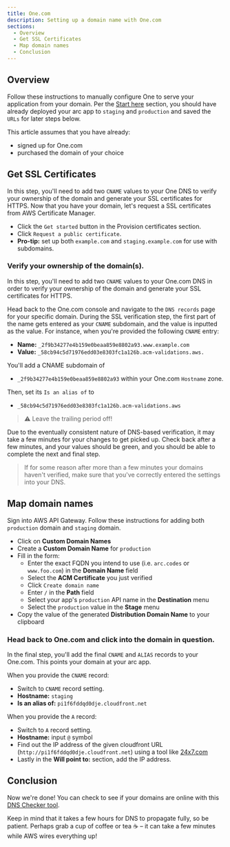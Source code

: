 ```yaml
---
title: One.com
description: Setting up a domain name with One.com
sections:
  - Overview
  - Get SSL Certificates
  - Map domain names
  - Conclusion
---
```


## Overview

Follow these instructions to manually configure One to serve your application from your domain. Per the [Start here](/docs/en/guides/domains/start-here) section, you should have already deployed your arc app to `staging` and `production` and saved the `URLs` for later steps below.

This article assumes that you have already:

- signed up for One.com
- purchased the domain of your choice

## Get SSL Certificates

In this step, you'll need to add two `CNAME` values to your One DNS to verify your ownership of the domain and generate your SSL certificates for HTTPS. Now that you have your domain, let's request a SSL certificates from AWS Certificate Manager.

- Click the `Get started` button in the Provision certificates section. 
- Click `Request a public certificate`.
- **Pro-tip:** set up both `example.com` and `staging.example.com` for use with subdomains.

### Verify your ownership of the domain(s).

In this step, you'll need to add two `CNAME` values to your One.com DNS in order to verify your ownership of the domain and generate your SSL certificates for HTTPS.

Head back to the One.com console and navigate to the `DNS records` page for your specific domain. During the SSL verification step, the first part of the name gets entered as your `CNAME` subdomain, and the value is inputted as the value. For instance, when you're provided the following `CNAME` entry:

- **Name:** `_2f9b34277e4b159e0beaa859e8802a93.www.example.com`
- **Value:** `_58cb94c5d71976edd03e8303fc1a126b.acm-validations.aws.`

You'll add a CNAME subdomain of 

- `_2f9b34277e4b159e0beaa859e8802a93` within your One.com `Hostname` zone.

Then, set its `Is an alias of` to 
- `_58cb94c5d71976edd03e8303fc1a126b.acm-validations.aws`

> ⚠️ Leave the trailing period off!

Due to the eventually consistent nature of DNS-based verification, it may take a few minutes for your changes to get picked up. Check back after a few minutes, and your values should be green, and you should be able to complete the next and final step.

> If for some reason after more than a few minutes your domains haven't verified, make sure that you've correctly entered the settings into your DNS.

## Map domain names

Sign into AWS API Gateway. Follow these instructions for adding both `production` domain and `staging` domain.

- Click on **Custom Domain Names**
- Create a **Custom Domain Name** for `production`
- Fill in the form:
  - Enter the exact FQDN you intend to use (i.e. `arc.codes` or `www.foo.com`) in the **Domain Name** field
  - Select the **ACM Certificate** you just verified
  - Click `Create domain name`
  - Enter `/` in the **Path** field
  - Select your app's `production` API name in the **Destination** menu
  - Select the `production` value in the **Stage** menu
- Copy the value of the generated **Distribution Domain Name** to your clipboard

### Head back to One.com and click into the domain in question.

In the final step, you'll add the final `CNAME` and `ALIAS` records to your One.com. This points your domain at your arc app.

When you provide the `CNAME` record:

- Switch to `CNAME` record setting.
- **Hostname:** `staging`
- **Is an alias of:** `pi1f6fddqd0dje.cloudfront.net`


When you provide the `A` record:

- Switch to `A` record setting.
- **Hostname:** input `@` symbol
- Find out the IP address of the given cloudfront URL (`http://pi1f6fddqd0dje.cloudfront.net`) using a tool like [24x7.com](https://www.site24x7.com/find-ip-address-of-web-site.html)
- Lastly in the **Will point to:** section, add the IP address.

## Conclusion

Now we're done! You can check to see if your domains are online with this [DNS Checker tool](https://dnschecker.org/).

Keep in mind that it takes a few hours for DNS to propagate fully, so be patient. Perhaps grab a cup of coffee or tea ☕️ – it can take a few minutes while AWS wires everything up!